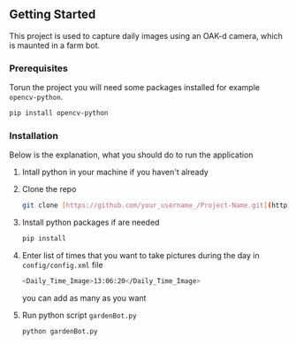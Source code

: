 
<!-- GETTING STARTED -->
## Getting Started

This project is used to capture daily images using an OAK-d camera, which is maunted in a farm bot.

### Prerequisites

Torun the project you will need some packages installed for example `opencv-python`.
  ```sh
  pip install opencv-python
  ```

### Installation

Below is the explanation, what you should do to run the application

1. Intall python in your machine if you haven't already

2. Clone the repo
   ```sh
   git clone [https://github.com/your_username_/Project-Name.git](https://github.com/aarapi/robot-pharm-daily-images.git)
   ```
3. Install python packages if are needed
   ```sh
   pip install
   ```
4. Enter list of times that you want to take pictures during the day in `config/config.xml` file
   ```sh
   <Daily_Time_Image>13:06:20</Daily_Time_Image>
   ```
   you can add as many as you want
5. Run python script `gardenBot.py`
   ```sh
   python gardenBot.py
   ```
    
